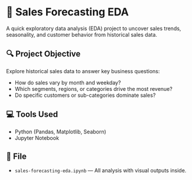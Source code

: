# 🛒 Sales Forecasting EDA

A quick exploratory data analysis (EDA) project to uncover sales trends, seasonality, and customer behavior from historical sales data.

## 🔍 Project Objective

Explore historical sales data to answer key business questions:

- How do sales vary by month and weekday?
- Which segments, regions, or categories drive the most revenue?
- Do specific customers or sub-categories dominate sales?

## 💻 Tools Used

- Python (Pandas, Matplotlib, Seaborn)
- Jupyter Notebook

## 📁 File

- `sales-forecasting-eda.ipynb` — All analysis with visual outputs inside.
